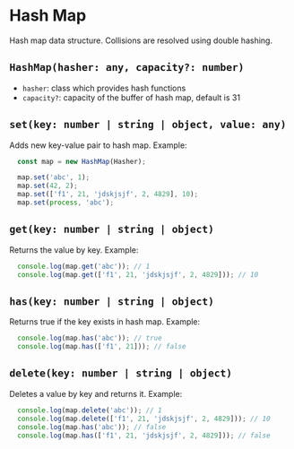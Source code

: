 # Hash Map
Hash map data structure. Collisions are resolved using double hashing.

## `HashMap(hasher: any, capacity?: number)`
* `hasher`: class which provides hash functions
* `capacity?`: capacity of the buffer of hash map, default is 31

## `set(key: number | string | object, value: any)`
Adds new key-value pair to hash map. Example:

  ```js
    const map = new HashMap(Hasher);

    map.set('abc', 1);
    map.set(42, 2);
    map.set(['f1', 21, 'jdskjsjf', 2, 4829], 10);
    map.set(process, 'abc');
  ```

## `get(key: number | string | object)`
Returns the value by key. Example:

  ```js
    console.log(map.get('abc')); // 1
    console.log(map.get(['f1', 21, 'jdskjsjf', 2, 4829])); // 10
  ```

## `has(key: number | string | object)`
Returns true if the key exists in hash map. Example:

  ```js
    console.log(map.has('abc')); // true
    console.log(map.has(['f1', 21])); // false
  ```

## `delete(key: number | string | object)`
Deletes a value by key and returns it. Example:

  ```js
    console.log(map.delete('abc')); // 1
    console.log(map.delete(['f1', 21, 'jdskjsjf', 2, 4829])); // 10
    console.log(map.has('abc')); // false
    console.log(map.has(['f1', 21, 'jdskjsjf', 2, 4829])); // false
  ```
